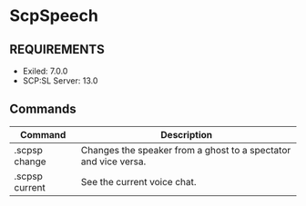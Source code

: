 # ScpSpeech

## REQUIREMENTS
* Exiled: 7.0.0
* SCP:SL Server: 13.0

## Commands
| Command                         | Description                                                      |
|---------------------------------|------------------------------------------------------------------|
| .scpsp change                   | Changes the speaker from a ghost to a spectator and vice versa\. |
| .scpsp current                  | See the current voice chat\.                                     |
